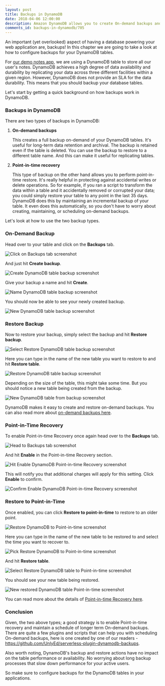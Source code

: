 ```yaml
---
layout: post
title: Backups in DynamoDB
date: 2018-04-06 12:00:00
description: Amazon DynamoDB allows you to create On-demand backups and enable Point-in-time recovery with a single click. Backups are fully-managed, extremely fast, and do not impact performance. In this chapter we look at the two ways to backup and restore DynamoDB tables.
comments_id: backups-in-dynamodb/705
---
```


An important (yet overlooked) aspect of having a database powering your web application are, backups! In this chapter we are going to take a look at how to configure backups for your DynamoDB tables.

For [our demo notes app](https://demo.serverless-stack.com), we are using a DynamoDB table to store all our user's notes. DynamoDB achieves a high degree of data availability and durability by replicating your data across three different facilities within a given region. However, DynamoDB does not provide an SLA for the data durability. This means that you should backup your database tables.

Let's start by getting a quick background on how backups work in DynamoDB.

### Backups in DynamoDB

There are two types of backups in DynamoDB:

1. **On-demand backups**

   This creates a full backup on-demand of your DynamoDB tables. It's useful for long-term data retention and archival. The backup is retained even if the table is deleted. You can use the backup to restore to a different table name. And this can make it useful for replicating tables.

2. **Point-in-time recovery**

   This type of backup on the other hand allows you to perform point-in-time restore. It's really helpful in protecting against accidental writes or delete operations. So for example, if you ran a script to transform the data within a table and it accidentally removed or corrupted your data; you could simply restore your table to any point in the last 35 days. DynamoDB does this by maintaining an incremental backup of your table. It even does this automatically, so you don't have to worry about creating, maintaining, or scheduling on-demand backups.

Let's look at how to use the two backup types.

### On-Demand Backup

Head over to your table and click on the **Backups** tab.

![Click on Backups tab screenshot](/assets/dynamodb/click-on-backups-tab.png)

And just hit **Create backup**.

![Create DynamoDB table backup screenshot](/assets/dynamodb/create-dynamodb-table-backup.png)

Give your backup a name and hit **Create**.

![Name DynamoDB table backup screenshot](/assets/dynamodb/name-dynamodb-table-backup.png)

You should now be able to see your newly created backup.

![New DynamoDB table backup screenshot](/assets/dynamodb/new-dynamodb-table-backup.png)

### Restore Backup

Now to restore your backup, simply select the backup and hit **Restore backup**.

![Select Restore DynamoDB table backup screenshot](/assets/dynamodb/select-restore-dynamodb-table-backup.png)

Here you can type in the name of the new table you want to restore to and hit **Restore table**.

![Restore DynamoDB table backup screenshot](/assets/dynamodb/restore-dynamodb-table-backup.png)

Depending on the size of the table, this might take some time. But you should notice a new table being created from the backup.

![New DynamoDB table from backup screenshot](/assets/dynamodb/new-dynamodb-table-from-backup.png)

DynamoDB makes it easy to create and restore on-demand backups. You can also read more about [on-demand backups here](https://docs.aws.amazon.com/amazondynamodb/latest/developerguide/BackupRestore.html).

### Point-in-Time Recovery

To enable Point-in-time Recovery once again head over to the **Backups** tab.

![Head to Backups tab screenshot](/assets/dynamodb/head-to-backups-tab.png)

And hit **Enable** in the Point-in-time Recovery section. 

![Hit Enable DynamoDB Point-in-time Recovery screenshot](/assets/dynamodb/hit-enable-dynamodb-point-in-time-recovery.png)

This will notify you that additional charges will apply for this setting. Click **Enable** to confirm.

![Confirm Enable DynamoDB Point-in-time Recovery screenshot](/assets/dynamodb/confirm-enable-dynamodb-point-in-time-recovery.png)

### Restore to Point-in-Time

Once enabled, you can click **Restore to point-in-time** to restore to an older point.

![Restore DynamoDB to Point-in-time screenshot](/assets/dynamodb/restore-dynamodb-to-point-in-time.png)

Here you can type in the name of the new table to be restored to and select the time you want to recover to.

![Pick Restore DynamoDB to Point-in-time screenshot](/assets/dynamodb/pick-restore-dynamodb-to-point-in-time.png)

And hit **Restore table**.

![Select Restore DynamoDB table to Point-in-time screenshot](/assets/dynamodb/select-restore-dynamodb-table-to-point-in-time.png)

You should see your new table being restored.

![New restored DynamoDB table Point-in-time screenshot](/assets/dynamodb/new-restored-dynamodb-table-to-point-in-time.png)

You can read more about the details of [Point-in-time Recovery here](https://docs.aws.amazon.com/amazondynamodb/latest/developerguide/PointInTimeRecovery.html).

### Conclusion

Given, the two above types; a good strategy is to enable Point-in-time recovery and maintain a schedule of longer term On-demand backups. There are quite a few plugins and scripts that can help you with scheduling On-demand backups, here is one created by one of our readers - https://github.com/UnlyEd/serverless-plugin-dynamodb-backups.

Also worth noting, DynamoDB's backup and restore actions have no impact on the table performance or availability. No worrying about long backup processes that slow down performance for your active users.

So make sure to configure backups for the DynamoDB tables in your applications.
